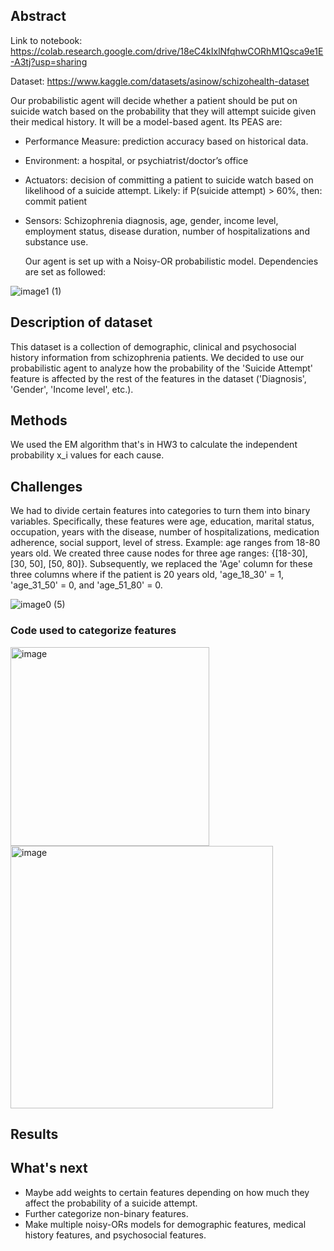 ## Abstract

Link to notebook: https://colab.research.google.com/drive/18eC4kIxlNfqhwCORhM1Qsca9e1E-A3tj?usp=sharing

Dataset: https://www.kaggle.com/datasets/asinow/schizohealth-dataset

Our probabilistic agent will decide whether a patient should be put on suicide watch based on the probability that they will attempt suicide given their medical history. It will be a model-based agent. Its PEAS are:
 - Performance Measure: prediction accuracy based on historical data.
 - Environment: a hospital, or psychiatrist/doctor’s office
 - Actuators: decision of committing a patient to suicide watch based on likelihood of a suicide attempt.
Likely: if P(suicide attempt) > 60%, then: commit patient
 - Sensors: Schizophrenia diagnosis, age, gender, income level, employment status, disease duration, number of hospitalizations and substance use.

   Our agent is set up with a Noisy-OR probabilistic model. Dependencies are set as followed:
   
![image1 (1)](https://github.com/user-attachments/assets/4f718e4b-6895-4e55-8e73-4bef5070c27c)

## Description of dataset
This dataset is a collection of demographic, clinical and psychosocial history information from schizophrenia patients. We decided to use our probabilistic agent to analyze how the probability of the 'Suicide Attempt' feature is affected by the rest of the features in the dataset ('Diagnosis', 'Gender', 'Income level', etc.).

## Methods

We used the EM algorithm that's in HW3 to calculate the independent probability  x_i values for each cause.

## Challenges
We had to divide certain features into categories to turn them into binary variables. Specifically, these features were age, education, marital status, occupation, years with the disease, number of hospitalizations, medication adherence, social support, level of stress.
Example: age ranges from 18-80 years old. We created three cause nodes for three age ranges: {[18-30], [30, 50], [50, 80]}.
Subsequently, we replaced the 'Age' column for these three columns where if the patient is 20 years old, 'age_18_30' = 1, 'age_31_50' = 0, and 'age_51_80' = 0.

![image0 (5)](https://github.com/user-attachments/assets/a3490f73-c448-49e8-b66f-98f89e441cf2)

### Code used to categorize features

<img width="318" alt="image" src="https://github.com/user-attachments/assets/27fc8094-a5de-4b3f-9574-0db5201473ac" />
<img width="420" alt="image" src="https://github.com/user-attachments/assets/02c43d4f-ad56-4072-9e1a-9fd4b5b02175" />

## Results

## What's next

- Maybe add weights to certain features depending on how much they affect the probability of a suicide attempt.
- Further categorize non-binary features.
- Make multiple noisy-ORs models for demographic features, medical history features, and psychosocial features.



